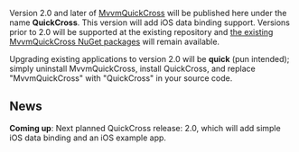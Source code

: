 Version 2.0 and later of [MvvmQuickCross](https://github.com/MacawNL/MvvmQuickCross) will be published here under the name **QuickCross**. This version will add iOS data binding support. Versions prior to 2.0 will be supported at the existing repository and [the existing MvvmQuickCross NuGet packages](http://nuget.org/packages/mvvmquickcross) will remain available.Upgrading existing applications to version 2.0 will be **quick** (pun intended); simply uninstall MvvmQuickCross, install QuickCross, and replace "MvvmQuickCross" with "QuickCross" in your source code.## News ##**Coming up**: Next planned QuickCross release: 2.0, which will add simple iOS data binding and an iOS example app.